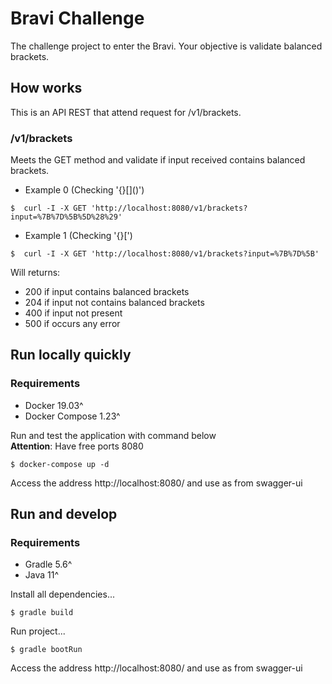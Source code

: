 # Bravi Challenge
The challenge project to enter the Bravi. Your objective is validate balanced brackets.

## How works
This is an API REST that attend request for /v1/brackets.

### /v1/brackets
Meets the GET method and validate if input received contains balanced brackets.
- Example 0 (Checking '{}\[\]()')
```shell script
$  curl -I -X GET 'http://localhost:8080/v1/brackets?input=%7B%7D%5B%5D%28%29'
```
- Example 1 (Checking '{}[')
```shell script
$  curl -I -X GET 'http://localhost:8080/v1/brackets?input=%7B%7D%5B'
```
Will returns:
- 200 if input contains balanced brackets
- 204 if input not contains balanced brackets
- 400 if input not present
- 500 if occurs any error

## Run locally quickly

### Requirements
- Docker 19.03^
- Docker Compose 1.23^

Run and test the application with command below \
**Attention**: Have free ports 8080
```shell script
$ docker-compose up -d
```
Access the address http://localhost:8080/ and use as from swagger-ui

## Run and develop

### Requirements
- Gradle 5.6^
- Java 11^

Install all dependencies...
```shell script
$ gradle build
```
Run project...
```shell script
$ gradle bootRun
```
Access the address http://localhost:8080/ and use as from swagger-ui